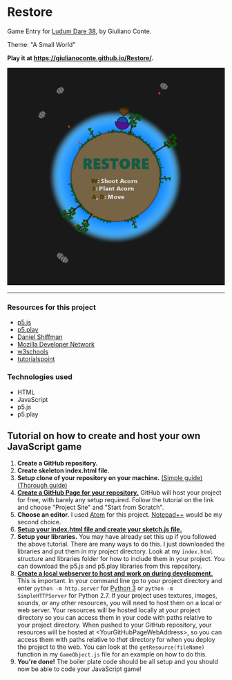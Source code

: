 # Restore

Game Entry for [Ludum Dare 38](https://ldjam.com/), by Giuliano Conte.

Theme: "A Small World"

**Play it at <https://giulianoconte.github.io/Restore/>.**

![alt text](https://github.com/giulianoconte/Restore/blob/master/res/publish_image.png "Restore")

-----

### Resources for this project

 + [p5.js](https://p5js.org/)
 + [p5.play](http://p5play.molleindustria.org/)
 + [Daniel Shiffman](https://youtu.be/8j0UDiN7my4?list=PLRqwX-V7Uu6Zy51Q-x9tMWIv9cueOFTFA)
 + [Mozilla Developer Network](https://developer.mozilla.org/en-US/docs/Web/JavaScript)
 + [w3schools](https://www.w3schools.com/js/default.asp)
 + [tutorialspoint](https://www.tutorialspoint.com/javascript/index.htm)
 
### Technologies used

 + HTML
 + JavaScript
 + p5.js
 + p5.play
 
## Tutorial on how to create and host your own JavaScript game

1. **Create a GitHub repository.**
1. **Create skeleton index.html file.**
1. **Setup clone of your repository on your machine.** [(Simple guide)](http://rogerdudler.github.io/git-guide/) [(Thorough guide)](https://www.atlassian.com/git/tutorials/setting-up-a-repository)
1. [**Create a GitHub Page for your repository.**](https://pages.github.com/) GitHub will host your project for free, with barely any setup required. Follow the tutorial on the link and choose "Project Site" and "Start from Scratch". 
1. **Choose an editor.** I used [Atom](https://atom.io/) for this project. [Notepad++](https://notepad-plus-plus.org/) would be my second choice.
1. [**Setup your index.html file and create your sketch.js file.**](https://p5js.org/get-started/) 
1. **Setup your libraries.** You may have already set this up if you followed the above tutorial. There are many ways to do this. I just downloaded the libraries and put them in my project directory. Look at my `index.html` structure and libraries folder for how to include them in your project. You can download the p5.js and p5.play libraries from this repository. 
1. [**Create a local webserver to host and work on during development.**](https://github.com/processing/p5.js/wiki/Local-server) This is important. In your command line go to your project directory and enter `python -m http.server` for [Python 3](https://www.python.org/download/releases/3.0/) or `python -m SimpleHTTPServer` for Python 2.7. If your project uses textures, images, sounds, or any other resources, you will need to host them on a local or web server. Your resources will be hosted locally at your project directory so you can access them in your code with paths relative to your project directory. When pushed to your GitHub repository, your resources will be hosted at \<YourGitHubPageWebAddress\>, so you can access them with paths relative to *that* directory for when you deploy the project to the web. You can look at the `getResource(fileName)` function in my `GameObject.js` file for an example on how to do this.
1. **You're done!** The boiler plate code should be all setup and you should now be able to code your JavaScript game!
